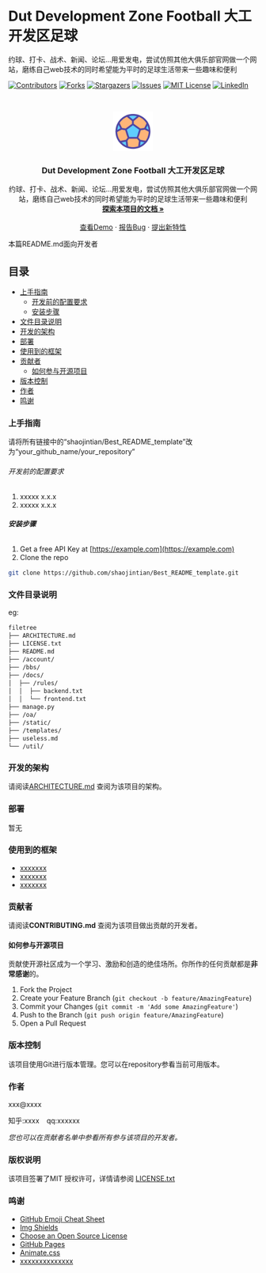 

# Dut Development Zone Football 大工开发区足球

约球、打卡、战术、新闻、论坛...用爱发电，尝试仿照其他大俱乐部官网做一个网站，磨练自己web技术的同时希望能为平时的足球生活带来一些趣味和便利

<!-- PROJECT SHIELDS -->

[![Contributors][contributors-shield]][contributors-url]
[![Forks][forks-shield]][forks-url]
[![Stargazers][stars-shield]][stars-url]
[![Issues][issues-shield]][issues-url]
[![MIT License][license-shield]][license-url]
[![LinkedIn][linkedin-shield]][linkedin-url]

<!-- PROJECT LOGO -->
<br />

<p align="center">
  <a href="https://github.com/ProselyteCoding/Dut-Development-Zone-Football/">
    <img src="images/logo.png" alt="Logo" width="80" height="80">
  </a>

  <h3 align="center">Dut Development Zone Football 大工开发区足球</h3>
  <p align="center">
    约球、打卡、战术、新闻、论坛...用爱发电，尝试仿照其他大俱乐部官网做一个网站，磨练自己web技术的同时希望能为平时的足球生活带来一些趣味和便利
    <br />
    <a href="https://github.com/ProselyteCoding/Dut-Development-Zone-Football"><strong>探索本项目的文档 »</strong></a>
    <br />
    <br />
    <a href="https://github.com/ProselyteCoding/Dut-Development-Zone-Football">查看Demo</a>
    ·
    <a href="https://github.com/ProselyteCoding/Dut-Development-Zone-Football/issues">报告Bug</a>
    ·
    <a href="https://github.com/ProselyteCoding/Dut-Development-Zone-Football/issues">提出新特性</a>
  </p>

</p>


 本篇README.md面向开发者
 
## 目录

- [上手指南](#上手指南)
  - [开发前的配置要求](#开发前的配置要求)
  - [安装步骤](#安装步骤)
- [文件目录说明](#文件目录说明)
- [开发的架构](#开发的架构)
- [部署](#部署)
- [使用到的框架](#使用到的框架)
- [贡献者](#贡献者)
  - [如何参与开源项目](#如何参与开源项目)
- [版本控制](#版本控制)
- [作者](#作者)
- [鸣谢](#鸣谢)

### 上手指南

请将所有链接中的“shaojintian/Best_README_template”改为“your_github_name/your_repository”



###### 开发前的配置要求

1. xxxxx x.x.x
2. xxxxx x.x.x

###### **安装步骤**

1. Get a free API Key at [https://example.com](https://example.com)
2. Clone the repo

```sh
git clone https://github.com/shaojintian/Best_README_template.git
```

### 文件目录说明
eg:

```
filetree 
├── ARCHITECTURE.md
├── LICENSE.txt
├── README.md
├── /account/
├── /bbs/
├── /docs/
│  ├── /rules/
│  │  ├── backend.txt
│  │  └── frontend.txt
├── manage.py
├── /oa/
├── /static/
├── /templates/
├── useless.md
└── /util/

```





### 开发的架构 

请阅读[ARCHITECTURE.md](https://github.com/ProselyteCoding/Dut-Development-Zone-Football/blob/master/ARCHITECTURE.md) 查阅为该项目的架构。

### 部署

暂无

### 使用到的框架

- [xxxxxxx](https://getbootstrap.com)
- [xxxxxxx](https://jquery.com)
- [xxxxxxx](https://laravel.com)

### 贡献者

请阅读**CONTRIBUTING.md** 查阅为该项目做出贡献的开发者。

#### 如何参与开源项目

贡献使开源社区成为一个学习、激励和创造的绝佳场所。你所作的任何贡献都是**非常感谢**的。


1. Fork the Project
2. Create your Feature Branch (`git checkout -b feature/AmazingFeature`)
3. Commit your Changes (`git commit -m 'Add some AmazingFeature'`)
4. Push to the Branch (`git push origin feature/AmazingFeature`)
5. Open a Pull Request



### 版本控制

该项目使用Git进行版本管理。您可以在repository参看当前可用版本。

### 作者

xxx@xxxx

知乎:xxxx  &ensp; qq:xxxxxx    

 *您也可以在贡献者名单中参看所有参与该项目的开发者。*

### 版权说明

该项目签署了MIT 授权许可，详情请参阅 [LICENSE.txt](https://github.com/ProselyteCoding/Dut-Development-Zone-Football/blob/master/LICENSE.txt)

### 鸣谢


- [GitHub Emoji Cheat Sheet](https://www.webpagefx.com/tools/emoji-cheat-sheet)
- [Img Shields](https://shields.io)
- [Choose an Open Source License](https://choosealicense.com)
- [GitHub Pages](https://pages.github.com)
- [Animate.css](https://daneden.github.io/animate.css)
- [xxxxxxxxxxxxxx](https://connoratherton.com/loaders)

<!-- links -->
[your-project-path]:ProselyteCoding/Dut-Development-Zone-Football
[contributors-shield]: https://img.shields.io/github/contributors/ProselyteCoding/Dut-Development-Zone-Football.svg?style=flat-square
[contributors-url]: https://github.com/ProselyteCoding/Dut-Development-Zone-Football/graphs/contributors
[forks-shield]: https://img.shields.io/github/forks/ProselyteCoding/Dut-Development-Zone-Football.svg?style=flat-square
[forks-url]: https://github.com/ProselyteCoding/Dut-Development-Zone-Football/network/members
[stars-shield]: https://img.shields.io/github/stars/ProselyteCoding/Dut-Development-Zone-Football.svg?style=flat-square
[stars-url]: https://github.com/ProselyteCoding/Dut-Development-Zone-Football/stargazers
[issues-shield]: https://img.shields.io/github/issues/ProselyteCoding/Dut-Development-Zone-Football.svg?style=flat-square
[issues-url]: https://img.shields.io/github/issues/ProselyteCoding/Dut-Development-Zone-Football.svg
[license-shield]: https://img.shields.io/github/license/ProselyteCoding/Dut-Development-Zone-Football.svg?style=flat-square
[license-url]: https://github.com/ProselyteCoding/Dut-Development-Zone-Football/blob/master/LICENSE.txt
[linkedin-shield]: https://img.shields.io/badge/-LinkedIn-black.svg?style=flat-square&logo=linkedin&colorB=555
[linkedin-url]: https://linkedin.com/in/ProselyteCoding
